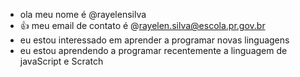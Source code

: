 - ola meu nome é @rayelensilva
- :+1: meu email de contato é @rayelen.silva@escola.pr.gov.br
- eu estou interessado em aprender a programar novas linguagens
- eu estou aprendendo a programar recentemente a linguagem de javaScript e Scratch


